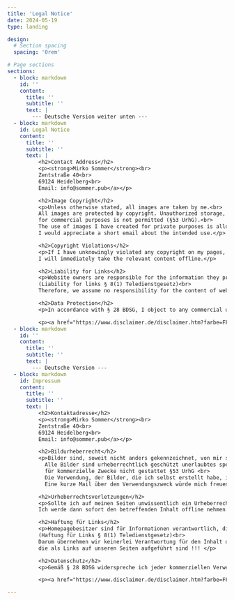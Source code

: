 ```yaml
---
title: 'Legal Notice'
date: 2024-05-19
type: landing

design:
  # Section spacing
  spacing: '0rem'

# Page sections
sections:
  - block: markdown
    id: ''
    content:
      title: ''
      subtitle: ''
      text: |
        --- Deutsche Version weiter unten ---
  - block: markdown
    id: Legal Notice
    content:
      title: ''
      subtitle: ''
      text: |
          <h2>Contact Address</h2>
          <p><strong>Mirko Sommer</strong><br>
          Zentstraße 40<br>
          69124 Heidelberg<br>
          Email: info@sommer.pub</a></p>

          <h2>Image Copyright</h2>
          <p>Unless otherwise stated, all images are taken by me.<br>
          All images are protected by copyright. Unauthorized storage, copying, use, etc.,
          for commercial purposes is not permitted (§53 UrhG).<br>
          The use of images I have created for private purposes is allowed!<br>
          I would appreciate a short email about the intended use.</p>

          <h2>Copyright Violations</h2>
          <p>If I have unknowingly violated any copyright on my pages, please send me a short email.<br>
          I will immediately take the relevant content offline.</p>

          <h2>Liability for Links</h2>
          <p>Website owners are responsible for the information they provide!<br>
          (Liability for links § 8(1) Teledienstgesetz)<br>
          Therefore, we assume no responsibility for the content of websites linked on our pages.</p>

          <h2>Data Protection</h2>
          <p>In accordance with § 28 BDSG, I object to any commercial use and distribution of my data.</p>

          <p><a href="https://www.disclaimer.de/disclaimer.htm?farbe=FFFFFF/000000/000000/000000" target="_blank" title="Disclaimer">Disclaimer</a></p>
  - block: markdown
    id: ''
    content:
      title: ''
      subtitle: ''
      text: |
        --- Deutsche Version ---
  - block: markdown
    id: Impressum
    content:
      title: ''
      subtitle: ''
      text: |
          <h2>Kontaktadresse</h2>
          <p><strong>Mirko Sommer</strong><br>
          Zentstraße 40<br>
          69124 Heidelberg<br>
          Email: info@sommer.pub</a></p>

          <h2>Bildurheberrecht</h2>
          <p>Bilder sind, soweit nicht anders gekennzeichnet, von mir selbst aufgenommen. <br>
            Alle Bilder sind urheberrechtlich geschützt unerlaubtes speichern, kopieren, verwenden etc.
            für kommerzielle Zwecke nicht gestattet §53 UrhG <br>
            Die Verwendung, der Bilder, die ich selbst erstellt habe, im privaten Bereich ist gestattet ! 
            Eine kurze Mail über den Verwendungszweck würde mich freuen.<br></p>

          <h2>Urheberrechtsverletzungen</h2>
          <p>Sollte ich auf meinen Seiten unwissentlich ein Urheberrecht verletzt haben, bitte ich um eine kurze Mail.<br>
          Ich werde dann sofort den betreffenden Inhalt offline nehmen.</p>

          <h2>Haftung für Links</h2>
          <p>Homepagebesitzer sind für Informationen verantwortlich, die sie bereitstellen ! <br>
          (Haftung für Links § 8(1) Teledienstgesetz)<br>
          Darum übernehmen wir keinerlei Verantwortung für den Inhalt der Seiten,
          die als Links auf unseren Seiten aufgeführt sind !!! </p>

          <h2>Datenschutz</h2>
          <p>Gemäß § 28 BDSG widerspreche ich jeder kommerziellen Verwendung und Weitergabe meiner Daten. </p>

          <p><a href="https://www.disclaimer.de/disclaimer.htm?farbe=FFFFFF/000000/000000/000000" target="_blank" title="Disclaimer">Haftungsausschluss</a></p>

---
```


